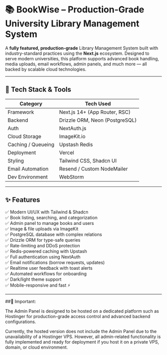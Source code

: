 # 📚 BookWise – Production-Grade University Library Management System

A **fully featured, production-grade** Library Management System built with industry-standard practices using the **Next.js** ecosystem. Designed to serve modern universities, this platform supports advanced book handling, media uploads, email workflows, admin panels, and much more — all backed by scalable cloud technologies.

---

## 🚀 Tech Stack & Tools

| Category              | Tech Used                          |
|-----------------------|------------------------------------|
| Framework             | Next.js 14+ (App Router, RSC)      |
| Backend               | Drizzle ORM, Neon (PostgreSQL)     |
| Auth                  | NextAuth.js                        |
| Cloud Storage         | ImageKit.io                        |
| Caching / Queueing    | Upstash Redis                      |
| Deployment            | Vercel                             |
| Styling               | Tailwind CSS, Shadcn UI            |
| Email Automation      | Resend / Custom NodeMailer         |
| Dev Environment       | WebStorm                           |

---

## ✨ Features

✅ Modern UI/UX with Tailwind & Shadcn  
✅ Book listing, searching, and categorization  
✅ Admin panel to manage books and users  
✅ Image & file uploads via ImageKit  
✅ PostgreSQL database with complex relations  
✅ Drizzle ORM for type-safe queries  
✅ Rate-limiting and DDoS protection  
✅ Redis-powered caching with Upstash  
✅ Full authentication using NextAuth  
✅ Email notifications (borrow requests, updates)  
✅ Realtime user feedback with toast alerts  
✅ Automated workflows for onboarding  
✅ Dark/light theme support  
✅ Mobile-responsive and fast ⚡  

---

##🛑 Important:

The Admin Panel is designed to be hosted on a dedicated platform such as Hostinger for production-grade access control and advanced backend configurations.

Currently, the hosted version does not include the Admin Panel due to the unavailability of a Hostinger VPS. However, all admin-related functionality is fully implemented and ready for deployment if you host it on a private VPS, domain, or cloud environment.
